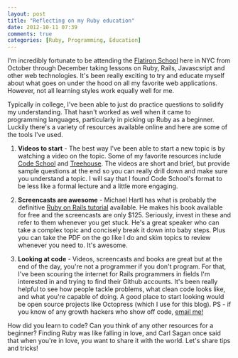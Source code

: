 ```yaml
---
layout: post
title: "Reflecting on my Ruby education"
date: 2012-10-11 07:39
comments: true
categories: [Ruby, Programming, Education]
---
```


I'm incredibly fortunate to be attending the <a href="http://www.flatironschool.com">Flatiron School</a> here in NYC from October through December taking lessons on Ruby, Rails, Javascsript and other web technologies. It's been really exciting to try and educate myself about what goes on under the hood on all my favorite web applications. However, not all learning styles work equally well for me. 

<!-- more -->
Typically in college, I've been able to just do practice questions to solidify my understanding. That hasn't worked as well when it came to programming languages, particularly in picking up Ruby as a beginner. Luckily there's a variety of resources available online and here are some of the tools I've used.

1) <strong>Videos to start</strong> - The best way I've been able to start a new topic is by watching a video on the topic. Some of my favorite resources include <a href="http://www.codeschool.com">Code School</a> and <a href="http://www.treehouse.com">Treehouse</a>. The videos are short and brief, but provide sample questions at the end so you can really drill down and make sure you understand a topic. I will say that I found Code School's format to be less like a formal lecture and a little more engaging.

2) <strong>Screencasts are awesome</strong> - Michael Hartl has what is probably the definitive <a href="http://www.ruby.railstutorial.org">Ruby on Rails tutorial</a> available. He makes his book available for free and the screencasts are only $125. Seriously, invest in these and refer to them whenever you get stuck. He's a great speaker who can take a complex topic and concisely break it down into baby steps. Plus you can take the PDF on the go like I do and skim topics to review whenever you need to. It's awesome.

3) <strong>Looking at code</strong> - Videos, screencasts and books are great but at the end of the day, you're not a programmer if you don't program. For that, I've been scouring the internet for Rails programmers in fields I'm interested in and trying to find their Github accounts. It's been really helpful to see how people tackle problems, what clean code looks like, and what you're capable of doing. A good place to start looking would be open source projects like Octopress (which I use for this blog). PS - if you know of any growth hackers who show off code, <a href="mailto:nikhil@flatironschool.com?Subject=Growth%20Hacker%20Code">email me!</a>

How did you learn to code? Can you think of any other resources for a beginner? Finding Ruby was like falling in love, and Carl Sagan once said that when you're in love, you want to share it with the world. Let's share tips and tricks!